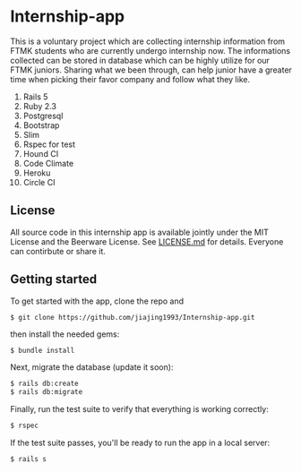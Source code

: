 # Internship-app
This is a voluntary project which are collecting internship information from FTMK students who are currently undergo internship now. The informations collected can be stored in database which can be highly utilize for our FTMK juniors. Sharing what we been through, can help junior have a greater time when picking their favor company and follow what they like.

1. Rails 5
2. Ruby 2.3
3. Postgresql
4. Bootstrap
5. Slim
6. Rspec for test
7. Hound CI
8. Code Climate
9. Heroku
10. Circle CI


## License

All source code in this internship app
is available jointly under the MIT License and the Beerware License. See
[LICENSE.md](LICENSE.md) for details. Everyone can contirbute or share it.

## Getting started

To get started with the app, clone the repo and

```
$ git clone https://github.com/jiajing1993/Internship-app.git
```


then install the needed gems:

```bash
$ bundle install
```

Next, migrate the database (update it soon):

```bash
$ rails db:create
$ rails db:migrate
```

Finally, run the test suite to verify that everything is working correctly:

```bash
$ rspec
```

If the test suite passes, you'll be ready to run the app in a local server:

```bash
$ rails s
```
